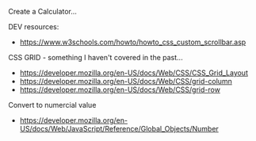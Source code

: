 Create a Calculator...

DEV resources:
- https://www.w3schools.com/howto/howto_css_custom_scrollbar.asp

CSS GRID - something I haven't covered in the past...
- https://developer.mozilla.org/en-US/docs/Web/CSS/CSS_Grid_Layout
- https://developer.mozilla.org/en-US/docs/Web/CSS/grid-column
- https://developer.mozilla.org/en-US/docs/Web/CSS/grid-row

Convert to numercial value
- https://developer.mozilla.org/en-US/docs/Web/JavaScript/Reference/Global_Objects/Number